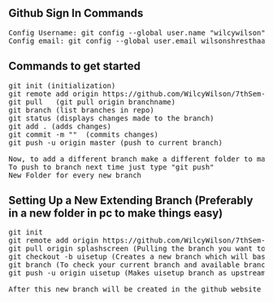 ## Github Sign In Commands

<pre>
Config Username: git config --global user.name "wilcywilson"
Config email: git config --global user.email wilsonshresthaapps@gmail.com
</pre>

## Commands to get started

<pre>
git init (initialization)
git remote add origin https://github.com/WilcyWilson/7thSem-FinalProject-EncryptionApp (origin github link)
git pull <remote> <branch> (git pull origin branchname)
git branch (list branches in repo)
git status (displays changes made to the branch)
git add . (adds changes)
git commit -m ""  (commits changes)
git push -u origin master (push to current branch)

Now, to add a different branch make a different folder to make things easier. And, repeat the above steps.
To push to branch next time just type "git push"
New Folder for every new branch
</pre>

## Setting Up a New Extending Branch (Preferably in a new folder in pc to make things easy)

<pre>
git init
git remote add origin https://github.com/WilcyWilson/7thSem-FinalProject-EncryptionApp
git pull origin splashscreen (Pulling the branch you want to add new features to.)
git checkout -b uisetup (Creates a new branch which will base it off the HEAD of current branch i.e. splashscreen.)
git branch (To check your current branch and available branches)
git push -u origin uisetup (Makes uisetup branch as upstream)

After this new branch will be created in the github website too.
</pre>